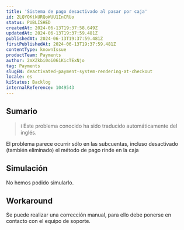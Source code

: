 ```yaml
---
title: 'Sistema de pago desactivado al pasar por caja'
id: 2LQYOKtkURQoWUU1InCRUo
status: PUBLISHED
createdAt: 2024-06-13T19:37:58.649Z
updatedAt: 2024-06-13T19:37:59.481Z
publishedAt: 2024-06-13T19:37:59.481Z
firstPublishedAt: 2024-06-13T19:37:59.481Z
contentType: knownIssue
productTeam: Payments
author: 2mXZkbi0oi061KicTExNjo
tag: Payments
slugEN: deactivated-payment-system-rendering-at-checkout
locale: es
kiStatus: Backlog
internalReference: 1049543
---
```


## Sumario

>ℹ️ Este problema conocido ha sido traducido automáticamente del inglés.


El problema parece ocurrir sólo en las subcuentas, incluso desactivado (también eliminado) el método de pago rinde en la caja


##

## Simulación


No hemos podido simularlo.



## Workaround


Se puede realizar una corrección manual, para ello debe ponerse en contacto con el equipo de soporte.




